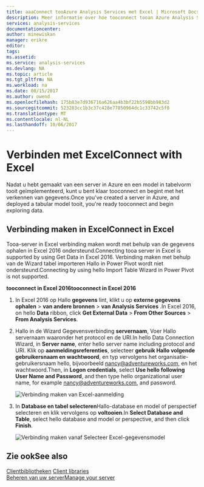 ```yaml
---
title: aaaConnect tooAzure Analysis Services met Excel | Microsoft Docs
description: Meer informatie over hoe tooconnect tooan Azure Analysis Services-server met behulp van Excel.
services: analysis-services
documentationcenter: 
author: minewiskan
manager: erikre
editor: 
tags: 
ms.assetid: 
ms.service: analysis-services
ms.devlang: NA
ms.topic: article
ms.tgt_pltfrm: NA
ms.workload: na
ms.date: 08/15/2017
ms.author: owend
ms.openlocfilehash: 175b83e7d936716a626aa4b3bf22b5598bb983d2
ms.sourcegitcommit: 523283cc1b3c37c428e77850964dc1c33742c5f0
ms.translationtype: MT
ms.contentlocale: nl-NL
ms.lasthandoff: 10/06/2017
---
```

# <a name="connect-with-excel"></a><span data-ttu-id="d784c-103">Verbinden met Excel</span><span class="sxs-lookup"><span data-stu-id="d784c-103">Connect with Excel</span></span>

<span data-ttu-id="d784c-104">Nadat u hebt gemaakt van een server in Azure en een model in tabelvorm tooit geïmplementeerd, kunt u bent klaar tooconnect en begint met het verkennen van gegevens.</span><span class="sxs-lookup"><span data-stu-id="d784c-104">Once you've created a server in Azure, and deployed a tabular model tooit, you're ready tooconnect and begin exploring data.</span></span>


## <a name="connect-in-excel"></a><span data-ttu-id="d784c-105">Verbinding maken in Excel</span><span class="sxs-lookup"><span data-stu-id="d784c-105">Connect in Excel</span></span>

<span data-ttu-id="d784c-106">Tooa-server in Excel verbinding maken wordt met behulp van de gegevens ophalen in Excel 2016 ondersteund.</span><span class="sxs-lookup"><span data-stu-id="d784c-106">Connecting tooa server in Excel is supported by using Get Data in Excel 2016.</span></span> <span data-ttu-id="d784c-107">Verbinding maken met behulp van de Wizard tabel importeren Hallo in Power Pivot wordt niet ondersteund.</span><span class="sxs-lookup"><span data-stu-id="d784c-107">Connecting by using hello Import Table Wizard in Power Pivot is not supported.</span></span> 

<span data-ttu-id="d784c-108">**tooconnect in Excel 2016**</span><span class="sxs-lookup"><span data-stu-id="d784c-108">**tooconnect in Excel 2016**</span></span>

1. <span data-ttu-id="d784c-109">In Excel 2016 op Hallo **gegevens** lint, klikt u op **externe gegevens ophalen** > **van andere bronnen** > **van Analysis Services** .</span><span class="sxs-lookup"><span data-stu-id="d784c-109">In Excel 2016, on hello **Data** ribbon, click **Get External Data** > **From Other Sources** > **From Analysis Services**.</span></span>

2. <span data-ttu-id="d784c-110">Hallo in de Wizard Gegevensverbinding **servernaam**, Voer Hallo servernaam waaronder het protocol en de URI.</span><span class="sxs-lookup"><span data-stu-id="d784c-110">In hello Data Connection Wizard, in **Server name**, enter hello server name including protocol and URI.</span></span> <span data-ttu-id="d784c-111">Klik op **aanmeldingsreferenties**, selecteer **gebruik Hallo volgende gebruikersnaam en wachtwoord**, en typ vervolgens het organisatie-gebruikersnaam hello, bijvoorbeeld nancy@adventureworks.com, en het wachtwoord.</span><span class="sxs-lookup"><span data-stu-id="d784c-111">Then, in **Logon credentials**, select **Use hello following User Name and Password**, and then type hello organizational user name, for example nancy@adventureworks.com, and password.</span></span>

    ![Verbinding maken van Excel-aanmelding](./media/analysis-services-connect-excel/aas-connect-excel-logon.png)

3. <span data-ttu-id="d784c-113">In **Database en tabel selecteren**Hallo-database en model of perspectief selecteren en klik vervolgens op **voltooien**.</span><span class="sxs-lookup"><span data-stu-id="d784c-113">In **Select Database and Table**, select hello database and model or perspective, and then click **Finish**.</span></span>
   
    ![Verbinding maken vanaf Selecteer Excel-gegevensmodel](./media/analysis-services-connect-excel/aas-connect-excel-select.png)


## <a name="see-also"></a><span data-ttu-id="d784c-115">Zie ook</span><span class="sxs-lookup"><span data-stu-id="d784c-115">See also</span></span>
<span data-ttu-id="d784c-116">[Clientbibliotheken](analysis-services-data-providers.md) </span><span class="sxs-lookup"><span data-stu-id="d784c-116">[Client libraries](analysis-services-data-providers.md) </span></span>  
[<span data-ttu-id="d784c-117">Beheren van uw server</span><span class="sxs-lookup"><span data-stu-id="d784c-117">Manage your server</span></span>](analysis-services-manage.md)     


